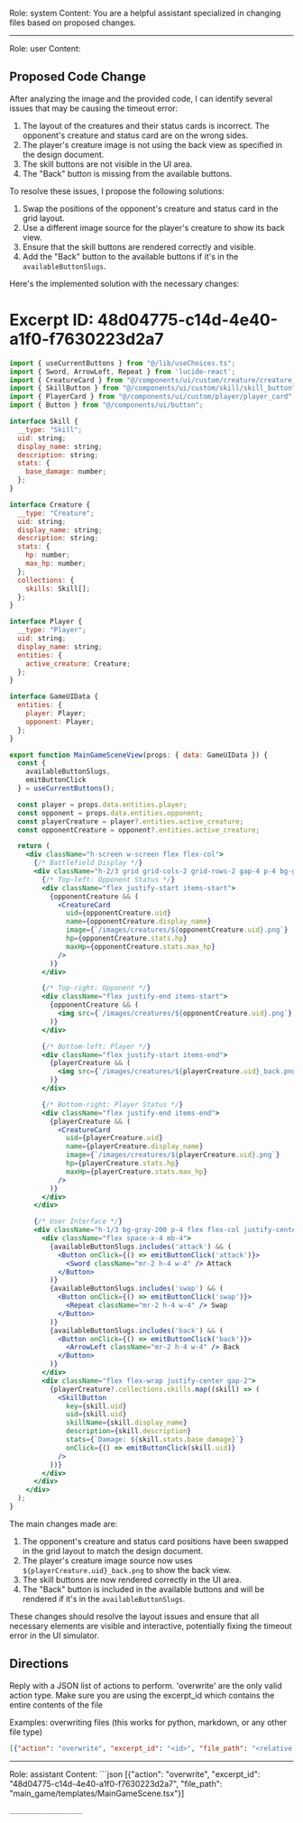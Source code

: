 Role: system
Content: You are a helpful assistant specialized in changing files based on proposed changes.
__________________
Role: user
Content: 
## Proposed Code Change
After analyzing the image and the provided code, I can identify several issues that may be causing the timeout error:

1. The layout of the creatures and their status cards is incorrect. The opponent's creature and status card are on the wrong sides.
2. The player's creature image is not using the back view as specified in the design document.
3. The skill buttons are not visible in the UI area.
4. The "Back" button is missing from the available buttons.

To resolve these issues, I propose the following solutions:

1. Swap the positions of the opponent's creature and status card in the grid layout.
2. Use a different image source for the player's creature to show its back view.
3. Ensure that the skill buttons are rendered correctly and visible.
4. Add the "Back" button to the available buttons if it's in the `availableButtonSlugs`.

Here's the implemented solution with the necessary changes:

# Excerpt ID: 48d04775-c14d-4e40-a1f0-f7630223d2a7
```jsx main_game/templates/MainGameScene.tsx
import { useCurrentButtons } from "@/lib/useChoices.ts";
import { Sword, ArrowLeft, Repeat } from 'lucide-react';
import { CreatureCard } from "@/components/ui/custom/creature/creature_card";
import { SkillButton } from "@/components/ui/custom/skill/skill_button";
import { PlayerCard } from "@/components/ui/custom/player/player_card";
import { Button } from "@/components/ui/button";

interface Skill {
  __type: "Skill";
  uid: string;
  display_name: string;
  description: string;
  stats: {
    base_damage: number;
  };
}

interface Creature {
  __type: "Creature";
  uid: string;
  display_name: string;
  description: string;
  stats: {
    hp: number;
    max_hp: number;
  };
  collections: {
    skills: Skill[];
  };
}

interface Player {
  __type: "Player";
  uid: string;
  display_name: string;
  entities: {
    active_creature: Creature;
  };
}

interface GameUIData {
  entities: {
    player: Player;
    opponent: Player;
  };
}

export function MainGameSceneView(props: { data: GameUIData }) {
  const {
    availableButtonSlugs,
    emitButtonClick
  } = useCurrentButtons();

  const player = props.data.entities.player;
  const opponent = props.data.entities.opponent;
  const playerCreature = player?.entities.active_creature;
  const opponentCreature = opponent?.entities.active_creature;

  return (
    <div className="h-screen w-screen flex flex-col">
      {/* Battlefield Display */}
      <div className="h-2/3 grid grid-cols-2 grid-rows-2 gap-4 p-4 bg-gray-100">
        {/* Top-left: Opponent Status */}
        <div className="flex justify-start items-start">
          {opponentCreature && (
            <CreatureCard
              uid={opponentCreature.uid}
              name={opponentCreature.display_name}
              image={`/images/creatures/${opponentCreature.uid}.png`}
              hp={opponentCreature.stats.hp}
              maxHp={opponentCreature.stats.max_hp}
            />
          )}
        </div>

        {/* Top-right: Opponent */}
        <div className="flex justify-end items-start">
          {opponentCreature && (
            <img src={`/images/creatures/${opponentCreature.uid}.png`} alt={opponentCreature.display_name} className="w-32 h-32 object-contain" />
          )}
        </div>

        {/* Bottom-left: Player */}
        <div className="flex justify-start items-end">
          {playerCreature && (
            <img src={`/images/creatures/${playerCreature.uid}_back.png`} alt={playerCreature.display_name} className="w-32 h-32 object-contain" />
          )}
        </div>

        {/* Bottom-right: Player Status */}
        <div className="flex justify-end items-end">
          {playerCreature && (
            <CreatureCard
              uid={playerCreature.uid}
              name={playerCreature.display_name}
              image={`/images/creatures/${playerCreature.uid}.png`}
              hp={playerCreature.stats.hp}
              maxHp={playerCreature.stats.max_hp}
            />
          )}
        </div>
      </div>

      {/* User Interface */}
      <div className="h-1/3 bg-gray-200 p-4 flex flex-col justify-center items-center">
        <div className="flex space-x-4 mb-4">
          {availableButtonSlugs.includes('attack') && (
            <Button onClick={() => emitButtonClick('attack')}>
              <Sword className="mr-2 h-4 w-4" /> Attack
            </Button>
          )}
          {availableButtonSlugs.includes('swap') && (
            <Button onClick={() => emitButtonClick('swap')}>
              <Repeat className="mr-2 h-4 w-4" /> Swap
            </Button>
          )}
          {availableButtonSlugs.includes('back') && (
            <Button onClick={() => emitButtonClick('back')}>
              <ArrowLeft className="mr-2 h-4 w-4" /> Back
            </Button>
          )}
        </div>
        <div className="flex flex-wrap justify-center gap-2">
          {playerCreature?.collections.skills.map((skill) => (
            <SkillButton
              key={skill.uid}
              uid={skill.uid}
              skillName={skill.display_name}
              description={skill.description}
              stats={`Damage: ${skill.stats.base_damage}`}
              onClick={() => emitButtonClick(skill.uid)}
            />
          ))}
        </div>
      </div>
    </div>
  );
}
```

The main changes made are:

1. The opponent's creature and status card positions have been swapped in the grid layout to match the design document.
2. The player's creature image source now uses `${playerCreature.uid}_back.png` to show the back view.
3. The skill buttons are now rendered correctly in the UI area.
4. The "Back" button is included in the available buttons and will be rendered if it's in the `availableButtonSlugs`.

These changes should resolve the layout issues and ensure that all necessary elements are visible and interactive, potentially fixing the timeout error in the UI simulator.

## Directions
Reply with a JSON list of actions to perform. 'overwrite' are the only valid action type. 
Make sure you are using the excerpt_id which contains the entire contents of the file

Examples:
overwriting files (this works for python, markdown, or any other file type)
```json output_example1
[{"action": "overwrite", "excerpt_id": "<id>", "file_path": "<relative file path>"}]
```

__________________
Role: assistant
Content: ```json
[{"action": "overwrite", "excerpt_id": "48d04775-c14d-4e40-a1f0-f7630223d2a7", "file_path": "main_game/templates/MainGameScene.tsx"}]
```
__________________
